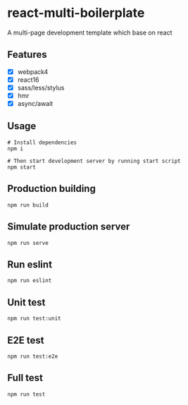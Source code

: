 # react-multi-boilerplate

A multi-page development template which base on react

## Features

- [x] webpack4
- [x] react16
- [x] sass/less/stylus
- [x] hmr
- [x] async/await

## Usage

```
# Install dependencies
npm i

# Then start development server by running start script
npm start
```

## Production building

```
npm run build
```

## Simulate production server

```
npm run serve
```

## Run eslint

```
npm run eslint
```

## Unit test

```
npm run test:unit
```

## E2E test

```
npm run test:e2e
```

## Full test

```
npm run test
```
